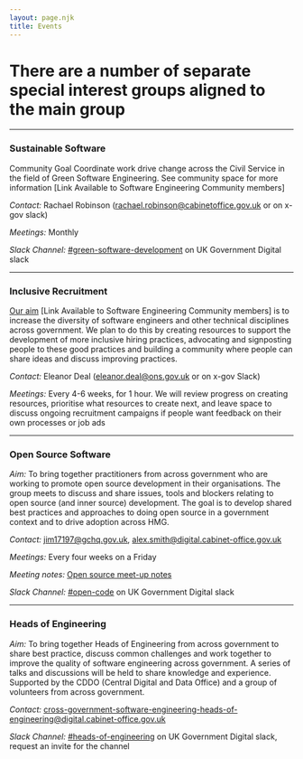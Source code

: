 ```yaml
---
layout: page.njk
title: Events
---
```


# There are a number of separate special interest groups aligned to the main group 
---

### Sustainable Software 

Community Goal Coordinate work drive change across the Civil Service in the field of Green Software Engineering. See community space for more information [Link Available to Software Engineering Community members]

*Contact:* Rachael Robinson (rachael.robinson@cabinetoffice.gov.uk or on x-gov slack)

*Meetings:* Monthly 

*Slack Channel:* [#green-software-development](https://ukgovernmentdigital.slack.com/archives/C04C60X2FJA) on UK Government Digital slack



---

 ### Inclusive Recruitment
[Our aim](https://github.com/uk-x-gov-software-community/community-space/blob/main/special-interest-meetings/inclusive-recruitment/2023-08-09.md#1-goal) [Link Available to Software Engineering Community members] is to increase the diversity of software engineers and other technical disciplines across government. We plan to do this by creating resources to support the development of more inclusive hiring practices, advocating and signposting people to these good practices and building a community where people can share ideas and discuss improving practices.

*Contact:* Eleanor Deal (eleanor.deal@ons.gov.uk or on x-gov Slack)

*Meetings:* Every 4-6 weeks, for 1 hour. We will review progress on creating resources, prioritise what resources to create next, and leave space to discuss ongoing recruitment campaigns if people want feedback on their own processes or job ads



---

### Open Source Software


*Aim:* To bring together practitioners from across government who are working to promote open source development in their organisations. The group meets to discuss and share issues, tools and blockers relating to open source (and inner source) development. The goal is to develop shared best practices and approaches to doing open source in a government context and to drive adoption across HMG.

*Contact:* jim17197@gchq.gov.uk, alex.smith@digital.cabinet-office.gov.uk 

*Meetings:* Every four weeks on a Friday

*Meeting notes:* [Open source meet-up notes](/special-interest/open-source/open-source-meetup-notes)

*Slack Channel:* [#open-code](https://ukgovernmentdigital.slack.com/archives/C0Q3KG7B8) on UK Government Digital slack

---
### Heads of Engineering

*Aim:* To bring together Heads of Engineering from across government to share best practice, discuss common challenges and work together to improve the quality of software engineering across government. A series of talks and discussions will be held to share knowledge and experience. Supported by the CDDO (Central Digital and Data Office) and a group of volunteers from across government.

*Contact:* cross-government-software-engineering-heads-of-engineering@digital.cabinet-office.gov.uk

*Slack Channel:* [#heads-of-engineering](https://ukgovernmentdigital.slack.com/archives/C058C1K39NV) on UK Government Digital slack, request an invite for the channel
